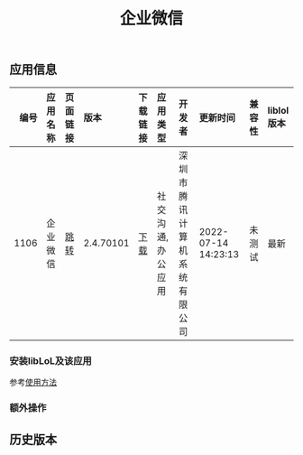 ﻿---
id: 1106
title: 企业微信
toc: true
weight: 1106
---

## 应用信息 
|   编号 | 应用名称   | 页面链接                                        | 版本        | 下载链接                                                                                      | 应用类型      | 开发者            | 更新时间                | 兼容性   | liblol版本   |
|-----:|:-------|:--------------------------------------------|:----------|:------------------------------------------------------------------------------------------|:----------|:---------------|:--------------------|:------|:-----------|
| 1106 | 企业微信   | [跳转](http://app.loongapps.cn/#/detail/1106) | 2.4.70101 | [下载](http://113.24.212.22:8090/upload/file/weworklocal_2.4.70101.013.KylinV10.3A5000.deb) | 社交沟通,办公应用 | 深圳市腾讯计算机系统有限公司 | 2022-07-14 14:23:13 | 未测试   | 最新         |
### 安装libLoL及该应用 
参考[使用方法](/docs/usage) 
### 额外操作 


## 历史版本 
 
